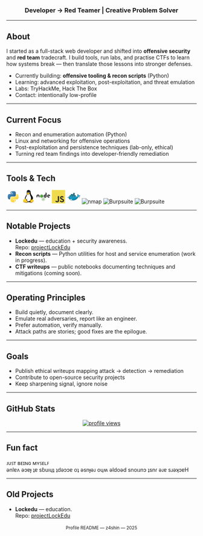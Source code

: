 <h3 align="center">Developer → Red Teamer | Creative Problem Solver</h3>

---

## About
I started as a full-stack web developer and shifted into **offensive security** and **red team** tradecraft. I build tools, run labs, and practise CTFs to learn how systems break — then translate those lessons into stronger defenses.

- Currently building: **offensive tooling & recon scripts** (Python)
- Learning: advanced exploitation, post-exploitation, and threat emulation
- Labs: TryHackMe, Hack The Box
- Contact: intentionally low-profile

---

## Current Focus
- Recon and enumeration automation (Python)
- Linux and networking for offensive operations
- Post-exploitation and persistence techniques (lab-only, ethical)
- Turning red team findings into developer-friendly remediation

---

## Tools & Tech
<p align="left">
<p align="left"> <img src="https://raw.githubusercontent.com/devicons/devicon/master/icons/python/python-original.svg" alt="python" width="36" height="36"/> <img src="https://raw.githubusercontent.com/devicons/devicon/master/icons/linux/linux-original.svg" alt="linux" width="36" height="36"/> <img src="https://raw.githubusercontent.com/devicons/devicon/master/icons/nodejs/nodejs-original-wordmark.svg" alt="nodejs" width="36" height="36"/> <img src="https://raw.githubusercontent.com/devicons/devicon/master/icons/javascript/javascript-original.svg" alt="javascript" width="36" height="36"/> <img src="https://raw.githubusercontent.com/devicons/devicon/master/icons/docker/docker-original.svg" alt="docker" width="36" height="36"/> <img src="https://cdn.brandfetch.io/idCqcY6yWr/w/400/h/400/theme/dark/icon.png?c=1bxid64Mup7aczewSAYMX&t=1756548499635)" alt="nmap" width="36" height="36"/> <img src="https://www.kali.org/tools/burpsuite/images/burpsuite-logo.svg" alt="Burpsuite" width="36" height="36"/> <img src="https://cdn.brandfetch.io/idREYlLkpD/w/400/h/400/theme/dark/icon.png?c=1dxbfHSJFAPEGdCLU4o5B" alt="Burpsuite" width="36" height="36"/> </p>

---

## Notable Projects
- **Lockedu** — education + security awareness.  
  Repo: [projectLockEdu](https://github.com/MiguelGC97/projectLockEdu)
- **Recon scripts** — Python utilities for host and service enumeration (work in progress).
- **CTF writeups** — public notebooks documenting techniques and mitigations (coming soon).

---

## Operating Principles
- Build quietly, document clearly.
- Emulate real adversaries, report like an engineer.
- Prefer automation, verify manually.
- Attack paths are stories; good fixes are the epilogue.

---

## Goals
- Publish ethical writeups mapping attack → detection → remediation
- Contribute to open-source security projects
- Keep sharpening signal, ignore noise

---

## GitHub Stats
<p align="center">
  <a href="https://github.com/YourUsername">
    <img alt="profile views" src="https://komarev.com/ghpvc/?username=YourUsername&color=ff69b4"/>
  </a>
</p>

---

## Fun fact
ᴊᴜꜱᴛ ʙᴇɪɴɢ ᴍʏꜱᴇʟꜰ  
ǝnlɐʌ ǝɔɐɟ ʇɐ sɓuıɥʇ ʇdǝɔɔɐ oʇ ǝsnɟǝɹ oɥʍ ǝldoǝd snoıɹnɔ ʇsnɾ ǝɹɐ sɹǝʞɔɐH

---

## Old Projects
- **Lockedu** — education.  
  Repo: [projectLockEdu](https://github.com/MiguelGC97/projectLockEdu)
  
<p align="center">
  <small>Profile README — z4shin — 2025</small>
</p>
